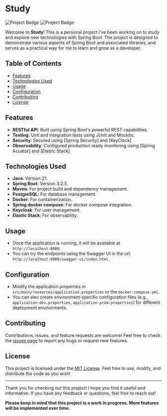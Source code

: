 # Study

![Project Badge](https://img.shields.io/badge/Java-21+-blue) ![Project Badge](https://img.shields.io/badge/Spring%20Boot-3.2.5-brightgreen)

Welcome to **Study**! This is a personal project I've been working on to study and explore new technologies with Spring Boot. The project is designed to demonstrate various aspects of Spring Boot and associated libraries, and serves as a practical way for me to learn and grow as a developer.

## Table of Contents

- [Features](#features)
- [Technologies Used](#technologies-used)
- [Usage](#usage)
- [Configuration](#configuration)
- [Contributing](#contributing)
- [License](#license)

## Features

- **RESTful API**: Built using Spring Boot's powerful REST capabilities.
- **Testing**: Unit and integration tests using JUnit and Mockito.
- **Security**: Secured using [Spring Security] and [KeyClock]
- **Observability**: Configured production ready monitoring using [Spring Acuator] and [Elastic Stack]

## Technologies Used

- **Java**: Version 21.
- **Spring Boot**: Version 3.2.5.
- **Maven**: For project build and dependency management.
- **PostgreSQL**: For database management.
- **Docker**: For containerization.
- **Spring docker compose**: For docker compose integration.
- **Keycloak**: For user management.
- **Elastic Stack**: For observability.

## Usage

- Once the application is running, it will be available at `http://localhost:8080`.
- You can try the endpoints using the Swagger UI in the url: `http://localhost:8080/swagger-ui/index.html`.

## Configuration

- Modify the application properties in `src/main/resources/application.properties` or the `docker-compose.yml`.
- You can also create environment-specific configuration files (e.g., `application-dev.properties`, `application-prod.properties`) for different deployment environments.

## Contributing

Contributions, issues, and feature requests are welcome! Feel free to check the [issues page](https://github.com/your-username/study/issues) to report any bugs or request new features.

## License

This project is licensed under the [MIT License](LICENSE). Feel free to use, modify, and distribute the code as you wish!

---

Thank you for checking out this project! I hope you find it useful and informative. If you have any feedback or questions, feel free to reach out!

**Please keep in mind that this project is a work in progress. More features will be implemented over time.**
